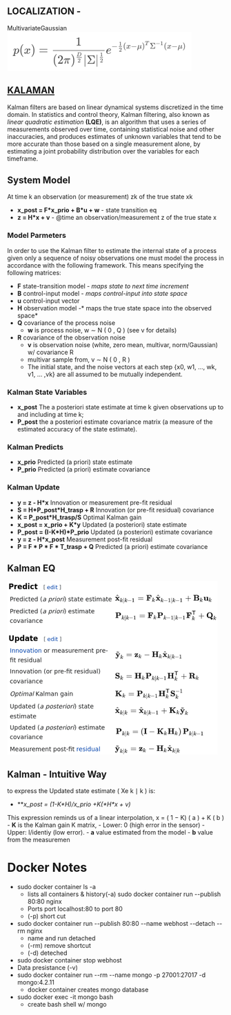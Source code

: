 ## LOCALIZATION - 

MultivariateGaussian  ![](images/md_Multivariate%20Gaussian.png) 

## [KALAMAN](https://en.wikipedia.org/wiki/Kalman_filter)
Kalman filters are based on linear dynamical systems discretized in the time domain. In statistics and control theory, Kalman filtering, also known as *linear quadratic estimation* **(LQE)**, is an algorithm that uses a series of measurements observed over time, containing statistical noise and other inaccuracies, and produces estimates of unknown variables that tend to be more accurate than those based on a single measurement alone, by estimating a joint probability distribution over the variables for each timeframe.

## System Model
At time k an observation (or measurement) zk of the true state xk 

- **x_post = F\*x_prio + B\*u + w** - state transition eq
- **z = H\*x + v** - @time  an observation/measurement z of the true state x

### Model Parmeters
In order to use the Kalman filter to estimate the internal state of a process given only a sequence of noisy observations one must model the process in accordance with the following framework. This means specifying the following matrices:

- **F** state-transition model - *maps state to next time increment*
- **B** control-input model - *maps control-input into state space*
- **u** control-input vector
- **H** observation model -* maps the true state space into the observed space*
- **Q** covariance of the process noise
    - **w** is process noise, w ∼ N ( 0 , Q )  (see v for details)
- **R** covariance of the observation noise
    - **v** is observation noise (white, zero mean, multivar, norm/Gaussian) w/ covariance R 
    - multivar sample from, v ∼ N ( 0 , R ) 
    - The initial state, and the noise vectors at each step {x0, w1, ..., wk, v1, ... ,vk} are all assumed to be mutually independent.  
 
### Kalman State Variables
- **x_post** The a posteriori state estimate at time k given observations up to and including at time k;
- **P_post**  the a posteriori estimate covariance matrix (a measure of the estimated accuracy of the state estimate).

### Kalman Predicts
- **x_prio** Predicted (a priori) state estimate
- **P_prio** Predicted (a priori) estimate covariance 

### Kalman Update
- **y = z - H\*x** Innovation or measurement pre-fit residual 
- **S = H\*P_post\*H_trasp + R** Innovation (or pre-fit residual) covariance 
- **K = P_post\*H_trasp/S** Optimal Kalman gain 
- **x_post = x_prio + K\*y** Updated (a posteriori) state estimate 
- **P_post = (I-K\*H)\*P_prio** Updated (a posteriori) estimate covariance 
- **y = z - H\*x_post** Measurement post-fit residual
- **P = F * P * F * T_trasp + Q** Predicted (a priori) estimate covariance 	

## Kalman EQ
 ![](images/md_KalmanEqWiki.png)

## Kalman - Intuitive Way
to express the Updated state estimate ( Xe k ∣ k ) is:

- ***x_post = (1-K\*H)/*x_prio +K(\*H\*x + v)**

This expression reminds us of a linear interpolation, x = ( 1 − K) ( a ) + K ( b )  
    - **K** is the Kalman gain K matrix, 
      - Lower: 0 (high error in the sensor) 
      - Upper: I/identiy (low error).
    - **a**  value estimated from the model
    - **b**  value from the measuremen






# Docker Notes
- sudo docker container ls -a
    - lists all containers & history(-a)
 sudo docker container run --publish 80:80 nginx
  - Ports port localhost:80 to port 80
  - (-p) short cut
- sudo docker container run --publish 80:80 --name webhost --detach --rm nginx
   - name and run detached
   - (-rm) remove shortcut
   - (-d) deteched
- sudo docker container stop webhost
- Data presistance (-v)
- sudo docker container run --rm --name mongo -p 27001:27017 -d mongo:4.2.11
   - docker container creates mongo database
- sudo docker exec -it mongo bash
   - create bash shell w/ mongo



